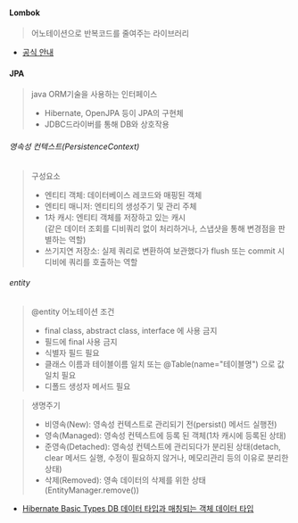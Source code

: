 
#### Lombok
> 어노테이션으로 반복코드를 줄여주는 라이브러리
* [공식 안내](https://projectlombok.org/features/)

#### JPA
> java ORM기술을 사용하는 인터페이스
> * Hibernate, OpenJPA 등이 JPA의 구현체
> * JDBC드라이버를 통해 DB와 상호작용

###### 영속성 컨텍스트(PersistenceContext)
> 구성요소
> * 엔티티 객체: 데이터베이스 레코드와 매핑된 객체  
> * 엔티티 매니저: 엔티티의 생성주기 및 관리 주체  
> * 1차 캐시: 엔티티 객체를 저장하고 있는 캐시  
>   (같은 데이터 조회를 디비쿼리 없이 처리하거나, 스냅샷을 통해 변경점을 판별하는 역할)  
> * 쓰기지연 저장소: 실제 쿼리로 변환하여 보관했다가 flush 또는 commit 시 디비에 쿼리를 호출하는 역할

###### entity
> @entity 어노테이션 조건
> * final class, abstract class, interface 에 사용 금지  
> * 필드에 final 사용 금지  
> * 식별자 필드 필요  
> * 클래스 이름과 테이블이름 일치 또는 @Table(name="테이블명") 으로 값 일치 필요  
> * 디폴드 생성자 메서드 필요

> 생명주기
> * 비영속(New): 영속성 컨텍스트로 관리되기 전(persist() 메서드 실행전)  
> * 영속(Managed): 영속성 컨텍스트에 등록 된 객체(1차 캐시에 등록된 상태)  
> * 준영속(Detached): 영속성 컨텍스트에 관리되다가 분리된 상태(detach, clear 메서드 실행, 수정이 필요하지 않거나, 메모리관리 등의 이유로 분리한 상태)  
> * 삭제(Removed): 영속 데이터의 삭제를 위한 상태(EntityManager.remove())

* [Hibernate Basic Types DB 데이터 타입과 매칭되는 객체 데이터 타입](https://docs.jboss.org/hibernate/orm/5.5/userguide/html_single/Hibernate_User_Guide.html#basic)
